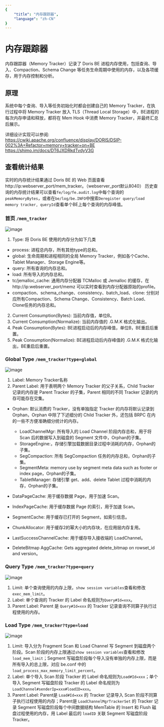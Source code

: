 ```yaml
---
{
    "title": "内存跟踪器",
    "language": "zh-CN"
}
---
```


<!--
Licensed to the Apache Software Foundation (ASF) under one
or more contributor license agreements.  See the NOTICE file
distributed with this work for additional information
regarding copyright ownership.  The ASF licenses this file
to you under the Apache License, Version 2.0 (the
"License"); you may not use this file except in compliance
with the License.  You may obtain a copy of the License at

  http://www.apache.org/licenses/LICENSE-2.0

Unless required by applicable law or agreed to in writing,
software distributed under the License is distributed on an
"AS IS" BASIS, WITHOUT WARRANTIES OR CONDITIONS OF ANY
KIND, either express or implied.  See the License for the
specific language governing permissions and limitations
under the License.
-->

# 内存跟踪器

内存跟踪器（Memory Tracker）记录了 Doris BE 进程内存使用，包括查询、导入、Compaction、Schema Change 等任务生命周期中使用的内存，以及各项缓存，用于内存控制和分析。

<version since="1.2.0">

## 原理

系统中每个查询、导入等任务初始化时都会创建自己的 Memory Tracker，在执行过程中将 Memory Tracker 放入 TLS（Thread Local Storage）中，BE进程的每次内存申请和释放，都将在 Mem Hook 中消费 Memory Tracker，并最终汇总后展示。

详细设计实现可以参阅:
https://cwiki.apache.org/confluence/display/DORIS/DSIP-002%3A+Refactor+memory+tracker+on+BE
https://shimo.im/docs/DT6JXDRkdTvdyV3G

## 查看统计结果

实时的内存统计结果通过 Doris BE 的 Web 页面查看 http://ip:webserver_port/mem_tracker。（webserver_port默认8040）
历史查询的内存统计结果可以查看`fe/log/fe.audit.log`中每个查询的`peakMemoryBytes`，或者在`be/log/be.INFO`中搜索`Deregister query/load memory tracker, queryId`查看单个BE上每个查询的内存峰值。

### 首页 `/mem_tracker`
![image](https://user-images.githubusercontent.com/13197424/202889634-fbfdd2a1-e272-4101-8744-baf05c15c2dc.png)

1. Type: 将 Doris BE 使用的内存分为如下几类
- process: 进程总内存，所有其他type的总和。
- global: 生命周期和进程相同的全局 Memory Tracker，例如各个Cache、Tablet Manager、Storage Engine等。
- query: 所有查询的内存总和。
- load: 所有导入的内存总和。
- tc/jemalloc_cache: 通用内存分配器 TCMalloc 或 Jemalloc 的缓存，在 http://ip:webserver_port/memz 可以实时查看到内存分配器原始的profile。
- compaction、schema_change、consistency、batch_load、clone: 分别对应所有Compaction、Schema Change、Consistency、Batch Load、Clone任务的内存总和。

2. Current Consumption(Bytes): 当前内存值，单位B。
3. Current Consumption(Normalize): 当前内存值的 .G.M.K 格式化输出。
4. Peak Consumption(Bytes): BE进程启动后的内存峰值，单位B，BE重启后重置。
5. Peak Consumption(Normalize): BE进程启动后内存峰值的 .G.M.K 格式化输出，BE重启后重置。

### Global Type `/mem_tracker?type=global`
![image](https://user-images.githubusercontent.com/13197424/202910945-7ee2bb56-c0a3-4ccb-9422-841c64c65bad.png)

1. Label: Memory Tracker名称
2. Parent Label: 用于表明两个 Memory Tracker 的父子关系，Child Tracker 记录的内存是 Parent Tracker 的子集，Parent 相同的不同 Tracker 记录的内存可能存在交集。

- Orphan: 默认消费的 Tracker，没有单独指定 Tracker 的内存将默认记录到 Orphan，Orphan 中除了下述细分的 Child Tracker 外，还包括 BRPC 在内的一些不方便准确细分统计的内存。
  - LoadChannelMgr: 所有导入的 Load Channel 阶段内存总和，用于将 Scan 后的数据写入到磁盘的 Segment 文件中，Orphan的子集。
  - StorageEngine:，存储引擎加载数据目录过程中消耗的内存，Orphan的子集。
  - SegCompaction: 所有 SegCompaction 任务的内存总和，Orphan的子集。
  - SegmentMeta: memory use by segment meta data such as footer or index page，Orphan的子集。
  - TabletManager: 存储引擎 get、add、delete Tablet 过程中消耗的内存，Orphan的子集。

- DataPageCache: 用于缓存数据 Page，用于加速 Scan。
- IndexPageCache: 用于缓存数据 Page 的索引，用于加速 Scan。
- SegmentCache: 用于缓存已打开的 Segment，如索引信息。
- ChunkAllocator: 用于缓存2的幂大小的内存块，在应用层内存复用。
- LastSuccessChannelCache: 用于缓存导入接收端的 LoadChannel。
- DeleteBitmap AggCache: Gets aggregated delete_bitmap on rowset_id and version。

### Query Type `/mem_tracker?type=query`
![image](https://user-images.githubusercontent.com/13197424/202924569-c4f3c556-2f92-4375-962c-c71147704a27.png)

1. Limit: 单个查询使用的内存上限，`show session variables`查看和修改`exec_mem_limit`。
2. Label: 单个查询的 Tracker 的 Label 命名规则为`Query#Id=xxx`。
3. Parent Label: Parent 是 `Query#Id=xxx` 的 Tracker 记录查询不同算子执行过程使用的内存。

### Load Type `/mem_tracker?type=load`
![image](https://user-images.githubusercontent.com/13197424/202925855-936889e3-c910-4ca5-bc12-1b9849a09c33.png)

1. Limit: 导入分为 Fragment Scan 和 Load Channel 写 Segment 到磁盘两个阶段。Scan 阶段的内存上限通过`show session variables`查看和修改`load_mem_limit`；Segment 写磁盘阶段每个导入没有单独的内存上限，而是所有导入的总上限，对应 be.conf 中的 `load_process_max_memory_limit_percent`。
2. Label: 单个导入 Scan 阶段 Tracker 的 Label 命名规则为`Load#Id=xxx`；单个导入 Segment 写磁盘阶段 Tracker 的 Label 命名规则为`LoadChannel#senderIp=xxx#loadID=xxx`。
3. Parent Label: Parent是 `Load#Id=xxx` 的 Tracker 记录导入 Scan 阶段不同算子执行过程使用的内存；Parent是 `LoadChannelMgrTrackerSet` 的 Tracker 记录 Segment 写磁盘阶段每个中间数据结构 MemTable 的 Insert 和 Flush 磁盘过程使用的内存，用 Label 最后的 `loadID` 关联 Segment 写磁盘阶段 Tracker。

</version>

